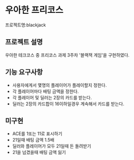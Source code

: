 # 우아한 프리코스

프로젝트명:blackjack

## 프로젝트 설명
 우아한 테크코스 중 프리코스 과제 3주차 '블랙잭 게임'을 구현하였다.  
 
## 기능 요구사항

* 사용자에게서 몇명의 플레이어가 플레이할지 정한다.
* 각 플레이어마다 배팅 금액을 정한다.
* 각 플레이어 및 딜러는 2장의 카드를 받는다.
* 딜러는 2장의 카드합이 16이하일경우 계속해서 카드를 받는다.


## 미구현
* ACE를 1또는 11로 표시하기
* 21일때 배팅 금액 1.5배
* 딜러와 플레이어가 모두 21일때 돈 돌려받기
* 21을 넘겼을때 배팅 금액 잃기